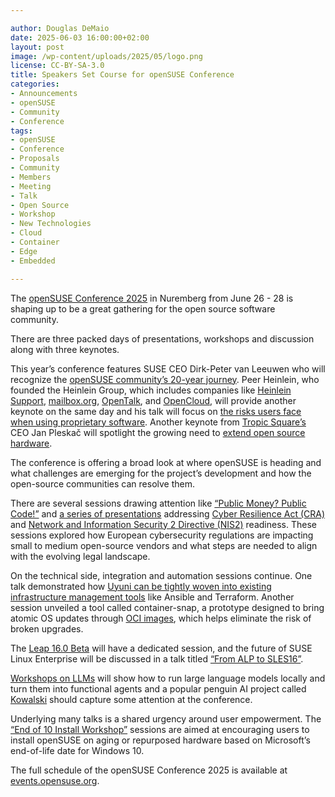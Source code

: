 ```yaml
---

author: Douglas DeMaio
date: 2025-06-03 16:00:00+02:00
layout: post
image: /wp-content/uploads/2025/05/logo.png
license: CC-BY-SA-3.0
title: Speakers Set Course for openSUSE Conference
categories:
- Announcements
- openSUSE
- Community
- Conference
tags:
- openSUSE
- Conference
- Proposals
- Community
- Members
- Meeting
- Talk
- Open Source
- Workshop
- New Technologies
- Cloud
- Container
- Edge
- Embedded

---
```


The [openSUSE Conference 2025](https://events.opensuse.org/) in Nuremberg from June 26 - 28 is shaping up to be a great gathering for the open source software community. 

There are three packed days of presentations, workshops and discussion along with three keynotes.

This year’s conference features SUSE CEO Dirk-Peter van Leeuwen who will recognize the [openSUSE community’s 20-year journey](https://events.opensuse.org/conferences/oSC25/program/proposals/5038). Peer Heinlein, who founded the Heinlein Group, which includes companies like [Heinlein Support](https://www.heinlein-support.de/), [mailbox.org](https://mailbox.org/en/), [OpenTalk](https://opentalk.eu/en), and [OpenCloud](https://opencloud.eu), will provide another keynote on the same day and his talk will focus on [the risks users face when using proprietary software](https://events.opensuse.org/conferences/oSC25/program/proposals/4984). Another keynote from [Tropic Square’s](https://github.com/tropicsquare) CEO Jan Pleskač will spotlight the growing need to [extend open source hardware](https://events.opensuse.org/conferences/oSC25/program/proposals/4998).

The conference is offering a broad look at where openSUSE is heading and what challenges are emerging for the project’s development and how the open-source communities can resolve them. 

There are several sessions drawing attention like [“Public Money? Public Code!”](https://events.opensuse.org/conferences/oSC25/program/proposals/4949) and [a series of presentations](https://events.opensuse.org/conferences/oSC25/program/proposals/5029) addressing [Cyber Resilience Act (CRA)](https://en.wikipedia.org/wiki/Cyber_Resilience_Act) and [Network and Information Security 2 Directive (NIS2)](https://en.wikipedia.org/wiki/Cyber-security_regulation) readiness. These sessions explored how European cybersecurity regulations are impacting small to medium open-source vendors and what steps are needed to align with the evolving legal landscape.

On the technical side, integration and automation sessions continue. One talk demonstrated how [Uyuni can be tightly woven into existing infrastructure management tools](https://events.opensuse.org/conferences/oSC25/program/proposals/4971) like Ansible and Terraform. Another session unveiled a tool called container-snap, a prototype designed to bring atomic OS updates through [OCI images](https://events.opensuse.org/conferences/oSC25/program/proposals/5009), which helps eliminate the risk of broken upgrades.

The [Leap 16.0 Beta](https://news.opensuse.org/2025/04/30/leap-16-enters-beta/) will have a dedicated session, and the future of SUSE Linux Enterprise will be discussed in a talk titled [“From ALP to SLES16”](https://events.opensuse.org/conferences/oSC25/program/proposals/4991). 

[Workshops on LLMs](https://events.opensuse.org/conferences/oSC25/program/proposals/4967) will show how to run large language models locally and turn them into functional agents and a popular penguin AI project called [Kowalski](https://events.opensuse.org/conferences/oSC25/program/proposals/5033) should capture some attention at the conference.

Underlying many talks is a shared urgency around user empowerment. The [“End of 10 Install Workshop”](https://events.opensuse.org/conferences/oSC25/program/proposals/5035) sessions are aimed at encouraging users to install openSUSE on aging or repurposed hardware based on Microsoft’s end-of-life date for Windows 10.

The full schedule of the openSUSE Conference 2025 is available at [events.opensuse.org](https://events.opensuse.org/conferences/oSC25/schedule).



<meta name="openSUSE, board, community, conference, event, sponsors" content="HTML,CSS,XML,JavaScript">
